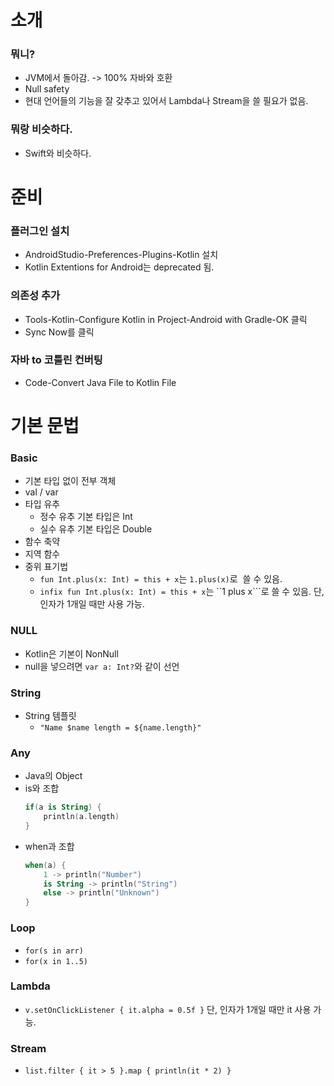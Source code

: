 # 소개
### 뭐니?
- JVM에서 돌아감. -> 100% 자바와 호환
- Null safety
- 현대 언어들의 기능을 잘 갖추고 있어서 Lambda나 Stream을 쓸 필요가 없음.

### 뭐랑 비슷하다.
- Swift와 비슷하다.

# 준비
### 플러그인 설치
- AndroidStudio-Preferences-Plugins-Kotlin 설치
- Kotlin Extentions for Android는 deprecated 됨.

### 의존성 추가
- Tools-Kotlin-Configure Kotlin in Project-Android with Gradle-OK 클릭
- Sync Now를 클릭

### 자바 to 코틀린 컨버팅
- Code-Convert Java File to Kotlin File 

# 기본 문법
### Basic
- 기본 타입 없이 전부 객체
- val / var
- 타입 유추
	- 정수 유추 기본 타입은 Int
	- 실수 유추 기본 타입은 Double
- 함수 축약
- 지역 함수
- 중위 표기법
	- ```fun Int.plus(x: Int) = this + x```는 ```1.plus(x)```로  쓸 수 있음.
	- ```infix fun Int.plus(x: Int) = this + x```는 ``1 plus x```로 쓸 수 있음. 단, 인자가 1개일 때만 사용 가능.

### NULL
- Kotlin은 기본이 NonNull
- null을 넣으려면 ```var a: Int?```와 같이 선언

### String
- String 템플릿
	- ```"Name $name length = ${name.length}"```

### Any
- Java의 Object
- is와 조합
	```kotlin
	if(a is String) {
		println(a.length)
	}
	```
- when과 조합
	```kotlin
	when(a) {
		1 -> println("Number")
		is String -> println("String")
		else -> println("Unknown")
	}
	```

### Loop
- ```for(s in arr)```
- ```for(x in 1..5)```

### Lambda
- ```v.setOnClickListener { it.alpha = 0.5f }``` 단, 인자가 1개일 때만 it 사용 가능.

### Stream
- ```list.filter { it > 5 }.map { println(it * 2) }```

